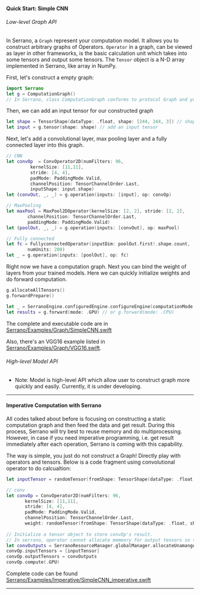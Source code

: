 #### Quick Start: Simple CNN

###### Low-level Graph API

In Serrano, a `Graph` represent your computation model. It allows you to construct arbitrary graphs of Operators.
`Operator` in a graph, can be viewed as layer in other frameworks, is the basic calculation unit which takes into some tensors and output some tensors.
The `Tensor` object is a N-D array implemented in Serrano, like array in NumPy.

First, let's construct a empty graph:
```swift
import Serrano
let g = ComputationGraph()
// In Serrano, class ComputationGraph conforms to protocol Graph and you should use ComputationGraph to initialize a graph model.
```

Then, we can add an input tensor for our constructed graph
```swift
let shape = TensorShape(dataType: .float, shape: [244, 244, 3]) // shape of the tensor
let input = g.tensor(shape: shape) // add an input tensor
```

Next, let's add a convolutional layer, max pooling layer and a fully connected layer into this graph.
```swift
// CNN
let convOp  = ConvOperator2D(numFilters: 96,
         kernelSize: [11,11],
         stride: [4, 4],
         padMode: PaddingMode.Valid,
         channelPosition: TensorChannelOrder.Last,
         inputShape: input.shape)
let (convOut, _, _) = g.operation(inputs: [input], op: convOp)

// MaxPooling
let maxPool = MaxPool2DOperator(kernelSize: [2, 2], stride: [2, 2],
        channelPosition: TensorChannelOrder.Last,
        paddingMode: PaddingMode.Valid)
let (poolOut, _, _) = g.operation(inputs: [convOut], op: maxPool)

// Fully connected
let fc = FullyconnectedOperator(inputDim: poolOut.first!.shape.count,
        numUnits: 200)
let _ = g.operation(inputs: [poolOut], op: fc)

```

Right now we have a computation graph. Next you can bind the weight of layers from your trained models. Here we can quickly initialize weights and do forward computation.
```swift
g.allocateAllTensors()
g.forwardPrepare()

let _ = SerranoEngine.configuredEngine.configureEngine(computationMode: .GPU) // prepare GPU device
let results = g.forward(mode: .GPU) // or g.forward(mode: .CPU)
```


The complete and executable code are in [Serrano/Examples/Graph/SimpleCNN.swift]()

Also, there's an VGG16 example listed in [Serrano/Examples/Graph/VGG16.swift](https://github.com/pcpLiu/Serrano/blob/master/Examples/Graph/VGG16.swift).


###### High-level Model API

- Note: Model is high-level API which allow user to construct graph more quickly and easily.
Currently, it is under developing.

<hr>


#### Imperative Computation with Serrano
All codes talked about before is focusing on constructing a static computation graph and then feed the data and get result.
During this process, Serrano will try best to reuse memory and do multiprocessing.
However, in case if you need imperative programming, i.e. get result immediately after each operation, Serrano is coming with this capability.

The way is simple, you just do not construct a Graph!
Directly play with operators and tensors.
Below is a code fragment using convolutional operator to do calcualtion:
```swift
let inputTensor = randomTensor(fromShape: TensorShape(dataType: .float, shape: [244, 244, 3]))

// conv
let convOp = ConvOperator2D(numFilters: 96,
       kernelSize: [11,11],
       stride: [4, 4],
       padMode: PaddingMode.Valid,
       channelPosition: TensorChannelOrder.Last,
       weight: randomTensor(fromShape: TensorShape(dataType: .float, shape: [96, 3, 11, 11])))
       
// Initialize a tensor object to store convOp's result.
// In serrano, operator cannot allocate memeory for output tensors so that it can control memory allcoation precisely.
let convOutputs = SerranoResourceManager.globalManager.allocateUnamangedTensors(convOp.outputShape(shapeArray: [inputTensor.shape])!)
convOp.inputTensors = [inputTensor]
convOp.outputTensors = convOutputs
convOp.compute(.GPU)
```

Complete code can be found [Serrano/Examples/Imperative/SimpleCNN_imperative.swift]()

<hr>